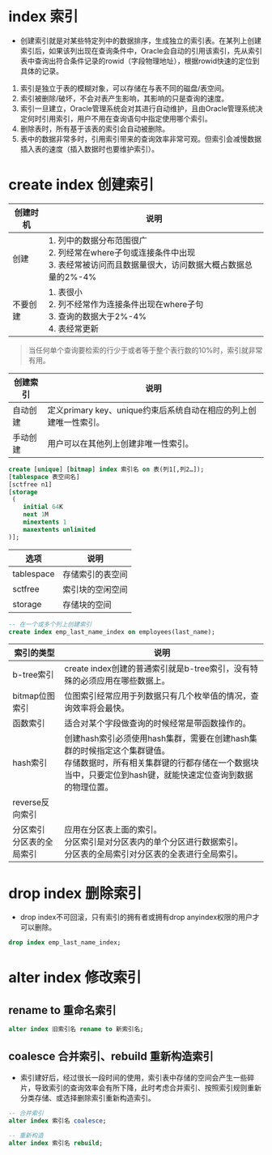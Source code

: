 # index 索引 

- 创建索引就是对某些特定列中的数据排序，生成独立的索引表。在某列上创建索引后，如果该列出现在查询条件中，Oracle会自动的引用该索引，先从索引表中查询出符合条件记录的rowid（字段物理地址），根据rowid快速的定位到具体的记录。

1. 索引是独立于表的模糊对象，可以存储在与表不同的磁盘/表空间。
2. 索引被删除/破坏，不会对表产生影响，其影响的只是查询的速度。
3. 索引一旦建立，Oracle管理系统会对其进行自动维护，且由Oracle管理系统决定何时引用索引，用户不用在查询语句中指定使用哪个索引。
4. 删除表时，所有基于该表的索引会自动被删除。
5. 表中的数据非常多时，引用索引带来的查询效率非常可观。但索引会减慢数据插入表的速度（插入数据时也要维护索引）。

# create index 创建索引

| 创建时机 | 说明                                                         |
| -------- | ------------------------------------------------------------ |
| 创建     | 1. 列中的数据分布范围很广<br/>2. 列经常在where子句或连接条件中出现<br/>3. 表经常被访问而且数据量很大，访问数据大概占数据总量的2%-4% |
| 不要创建 | 1. 表很小<br/>2. 列不经常作为连接条件出现在where子句<br/>3. 查询的数据大于2%-4%<br/>4. 表经常更新 |

> 当任何单个查询要检索的行少于或者等于整个表行数的10%时，索引就非常有用。

| 创建索引 | 说明                                                         |
| -------- | ------------------------------------------------------------ |
| 自动创建 | 定义primary key、unique约束后系统自动在相应的列上创建唯一性索引。 |
| 手动创建 | 用户可以在其他列上创建非唯一性索引。                         |

```sql
create [unique] [bitmap] index 索引名 on 表(列1[,列2…]);
[tablespace 表空间名]
[sctfree n1]
[storage
 (
    initial 64K
    next 1M
    minextents 1
    maxextents unlimited
)];
```

| 选项       | 说明             |
| ---------- | ---------------- |
| tablespace | 存储索引的表空间 |
| sctfree    | 索引块的空闲空间 |
| storage    | 存储块的空间     |

```sql
-- 在一个或多个列上创建索引
create index emp_last_name_index on employees(last_name);
```

| 索引的类型                     | 说明                                                         |
| ------------------------------ | ------------------------------------------------------------ |
| b-tree索引                     | create index创建的普通索引就是b-tree索引，没有特殊的必须应用在哪些数据上。 |
| bitmap位图索引                 | 位图索引经常应用于列数据只有几个枚举值的情况，查询效率将会最快。 |
| 函数索引                       | 适合对某个字段做查询的时候经常是带函数操作的。               |
| hash索引                       | 创建hash索引必须使用hash集群，需要在创建hash集群的时候指定这个集群键值。<br />存储数据时，所有相关集群键的行都存储在一个数据块当中，只要定位到hash键，就能快速定位查询到数据的物理位置。 |
| reverse反向索引                |                                                              |
| 分区索引<br />分区表的全局索引 | 应用在分区表上面的索引。<br />分区索引是对分区表内的单个分区进行数据索引。<br />分区表的全局索引对分区表的全表进行全局索引。 |

# drop index 删除索引

- drop index不可回滚，只有索引的拥有者或拥有drop anyindex权限的用户才可以删除。

```sql
drop index emp_last_name_index;
```

# alter index 修改索引

## rename to 重命名索引

```sql
alter index 旧索引名 rename to 新索引名;
```

## coalesce 合并索引、rebuild 重新构造索引

- 索引建好后，经过很长一段时间的使用，索引表中存储的空间会产生一些碎片，导致索引的查询效率会有所下降，此时考虑合并索引、按照索引规则重新分类存储、或选择删除索引重新构造索引。

```sql
-- 合并索引
alter index 索引名 coalesce;

-- 重新构造
alter index 索引名 rebuild;
```
